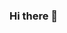 ### Hi there 👋

<!--
**matvrus/matvrus** is a ✨ _special_ ✨ repository because its `README.md` (this file) appears on your GitHub profile.


Front-End Developer
Ruslan Lapiniak

24.11.1990 - 30 years Lorem ipsum dolor sit amet consectetur adipisicing elit. Nihil debitis, alias numquam vero harum ullam itaque delectus tenetur vel. Nisi officiis qui est modi?

Projects

    https://hellenglish.goit.global/ ...........[ HTML5, CSS3 ]
    https://cryptohub.goit.global/ ............[ JavaScript]
    https://kidslike.goit.global ....................[ HTML5, CSS3 ]

Work Experience
Front-End Developer Freelance

May 2021 - up to now |Ukraine

    Lorem ipsum dolor sit amet, consectetur adipiscing elit, sed do eiusmod tempor.
    Lorem ipsum dolor sit amet, consectetur adipiscing elit.
    Lorem ipsum dolor sit amet.
    Lorem ipsum dolor sit amet consectetur.

Manager UCU

Aug 2014 - Present - 7 years |Lviv

    Initiate and maintain trusting relationships with supervisors, coworkers, and customers
    Greet all customers with a warm, friendly attitude
    Manage bookkeeping efforts for the company
    Report a variety of data at the end of each month
    Build a loyal clientele through a warm, friendly attitude
    Work and interaction with clients. Attracting and retaining external clients (corporate).
    Building close relations between the Guest Rooms and our guests, in order to form a positive image outside Lviv and Ukraine.

Maintenance of reservation systems (Booking.com, Hotels24, etc.) They are promoted for maximum beneﬁt in the form of higher revenue and higher customer ﬂow.

Search for new sales channels and new customers accordingly. Conducting advertising and marketing campaigns through all possible and currently available channels.

Management and development of social networks (SMM), mail-systems (CRM).

Creating a positive image of the Guest Rooms throughout the period of interaction with the client. Further cooperation and communication through promotions, offers, greetings.
Seller Eldorado

June 2014 - February 2015 |Lviv

    Advised customers on products.
    Fulfilled sales targets.
    I drew up the accompanying documents.
    became the seller of the month twice

Graphic Designer Freelance Freelance

Sept 20167 - Present - 4 years

    At least 3+ years of experience working with print Graphic as a designer;
    Adobe Photoshop,Adobe Illustrator and Figma mastery
    Highly organized in file management, understanding of all art and files preparation, layout procedures and processes, type design and manipulation.

Senior volunteer at UCU

May 2014 - Feb 2015 |Lviv
Senior volunteer at EURO-2012

May 2012 - Aug 2012 |Lviv
Education
Ukrainian Catholic University

Sept 2008 - August 2012 |Lviv
History
Ivan Franko National University of Lviv

Sept 2012 - August 2013 |Lviv
History
photo from cv
Contacts

C: +380 97 733 98 55

E: ruslan.lapinyak@gmail.com
Social

FB: /ruslan.lapiniak

INSTAGRAM: ruslanlapiniak/

LINKEDIN: ruslanlapiniak/
Industry Knowledge

    PC and MS Office advanced
    User Management,
    Scheduling
    Time managment
    Communication

Tools & Technologies

    HTML5
    CSS3
    Ms Office
    Notion
    Figma
    Visual Studio
    Protopie
    Zeplin
    Google Shhets

Other Skills

    Customer service,
    Advanced user of Adobe Photoshop,
    Advanced user of Figma,
    Adobe Illustrator,
    Typesetting of text blocks,
    Adobe Illustrator,
    Preparation for printing,
    UI Design,
    Developing advertising materials,
    UI/UX
    Teamwork

Languages

    Ukrainian - native
    Russian - advanced
    English - intermediate

